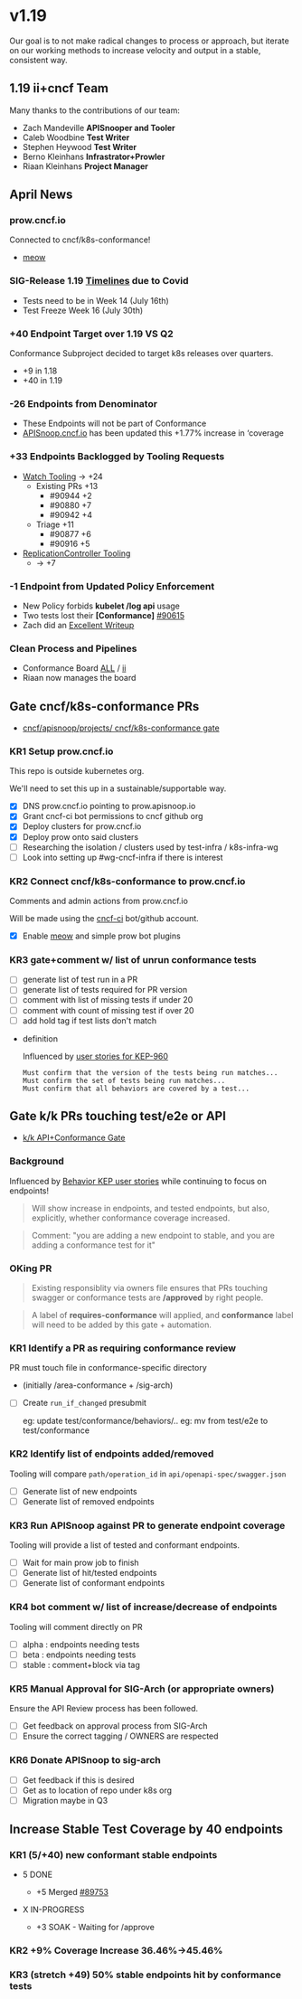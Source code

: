 
# v1.19

Our goal is to not make radical changes to process or approach, but iterate on our working methods to increase velocity and output in a stable, consistent way.

## 1.19 ii+cncf Team

Many thanks to the contributions of our team:

-   Zach Mandeville ****APISnooper and Tooler****
-   Caleb Woodbine ****Test Writer****
-   Stephen Heywood ****Test Writer****
-   Berno Kleinhans ****Infrastrator+Prowler****
-   Riaan Kleinhans ****Project Manager****

## April News

### prow.cncf.io

Connected to cncf/k8s-conformance!

-   [meow](https://github.com/cncf/k8s-conformance/pull/971)

### SIG-Release 1.19 [Timelines](https://github.com/kubernetes/sig-release/tree/master/releases/release-1.19#timeline) due to Covid

-   Tests need to be in Week 14 (July 16th)
-   Test Freeze Week 16 (July 30th)

### +40 Endpoint Target over 1.19 VS Q2

Conformance Subproject decided to target k8s releases over quarters.

-   +9 in 1.18
-   +40 in 1.19

### -26 Endpoints from Denominator

-   These Endpoints will not be part of Conformance
-   [APISnoop.cncf.io](https://apisnoop.cncf.io) has been updated this +1.77% increase in ‘coverage

### +33 Endpoints Backlogged by Tooling Requests

-   [Watch Tooling](https://github.com/kubernetes/kubernetes/issues/90957) -> +24
    -   Existing PRs +13
        -   \#90944 +2
        -   \#90880 +7
        -   \#90942 +4
    -   Triage +11
        -   \#90877 +6
        -   \#90916 +5
-   [ReplicationController Tooling](https://github.com/kubernetes/kubernetes/issues/90957)
    -   -> +7

### -1 Endpoint from Updated Policy Enforcement

-   New Policy forbids ****kubelet /log api**** usage
-   Two tests lost their ****[Conformance]**** [#90615](https://github.com/kubernetes/kubernetes/pull/90615)
-   Zach did an [Excellent Writeup](https://github.com/cncf/apisnoop/issues/338#issuecomment-627736214)

### Clean Process and Pipelines

-   Conformance Board [ALL](https://github.com/orgs/kubernetes/projects/9) / [ii](https://github.com/orgs/kubernetes/projects/9?card_filter_query=author%3Ariaankl)
-   Riaan now manages the board

## Gate cncf/k8s-conformance PRs

-   [cncf/apisnoop/projects/ cncf/k8s-conformance gate](https://github.com/cncf/apisnoop/projects/29)

### KR1 Setup prow.cncf.io

This repo is outside kubernetes org.

We'll need to set this up in a sustainable/supportable way.

-   [X] DNS prow.cncf.io pointing to prow.apisnoop.io
-   [X] Grant cncf-ci bot permissions to cncf github org
-   [X] Deploy clusters for prow.cncf.io
-   [X] Deploy prow onto said clusters
-   [ ] Researching the isolation / clusters used by test-infra / k8s-infra-wg
-   [ ] Look into setting up #wg-cncf-infra if there is interest

### KR2 Connect cncf/k8s-conformance to prow.cncf.io

Comments and admin actions from prow.cncf.io

Will be made using the [cncf-ci](https://github.com/cncf-ci) bot/github account.

-   [X] Enable [meow](https://github.com/cncf/k8s-conformance/pull/971) and simple prow bot plugins

### KR3 gate+comment w/ list of unrun conformance tests

-   [ ] generate list of test run in a PR
-   [ ] generate list of tests required for PR version
-   [ ] comment with list of missing tests if under 20
-   [ ] comment with count of missing test if over 20
-   [ ] add hold tag if test lists don't match

-   definition

    Influenced by [user stories for KEP-960](https://github.com/kubernetes/enhancements/blob/2c19ec7627e326d1c75306dcaa3d2f14002301fa/keps/sig-architecture/960-conformance-behaviors/README.md#role-cncf-conformance-program)

        Must confirm that the version of the tests being run matches...
        Must confirm the set of tests being run matches...
        Must confirm that all behaviors are covered by a test...

## Gate k/k PRs touching test/e2e or API

-   [k/k API+Conformance Gate](https://github.com/cncf/apisnoop/projects/30)

### Background

Influenced by [Behavior KEP user stories](https://github.com/kubernetes/enhancements/pull/1666/files?short_path=92a9412#diff-92a9412ae55358378bc66295cdbea103) while continuing to focus on endpoints!

> Will show increase in endpoints, and tested endpoints, but also, explicitly, whether conformance coverage increased.

> Comment: "you are adding a new endpoint to stable, and you are adding a conformance test for it"

### OKing PR

> Existing responsiblity via owners file ensures that PRs touching swagger or conformance tests are ****/approved**** by right people.

> A label of ****requires-conformance**** will applied, and ****conformance**** label will need to be added by this gate + automation.

### KR1 Identify a PR as requiring conformance review

PR must touch file in conformance-specific directory

-   (initially /area-conformance + /sig-arch)
-   [ ] Create `run_if_changed` presubmit

    eg: update test/conformance/behaviors/..
    eg: mv from test/e2e to test/conformance

### KR2 Identify list of endpoints added/removed

Tooling will compare `path/operation_id` in `api/openapi-spec/swagger.json`

-   [ ] Generate list of new endpoints
-   [ ] Generate list of removed endpoints

### KR3 Run APISnoop against PR to generate endpoint coverage

Tooling will provide a list of tested and conformant endpoints.

-   [ ] Wait for main prow job to finish
-   [ ] Generate list of hit/tested endpoints
-   [ ] Generate list of conformant endpoints

### KR4 bot comment w/ list of increase/decrease of endpoints

Tooling will comment directly on PR

-   [ ] alpha : endpoints needing tests
-   [ ] beta : endpoints needing tests
-   [ ] stable : comment+block via tag

### KR5 Manual Approval for SIG-Arch (or appropriate owners)

Ensure the API Review process has been followed.

-   [ ] Get feedback on approval process from SIG-Arch
-   [ ] Ensure the correct tagging / OWNERS are respected

### KR6 Donate APISnoop to sig-arch

-   [ ] Get feedback if this is desired
-   [ ] Get as to location of repo under k8s org
-   [ ] Migration maybe in Q3

## Increase Stable Test Coverage by 40 endpoints

### KR1 (5/+40) new conformant stable endpoints

-   5 DONE

    -   +5 Merged [#89753](https://github.com/kubernetes/kubernetes/pull/89753)

-   X IN-PROGRESS

    -   +3 SOAK - Waiting for /approve

### KR2 +9% Coverage Increase 36.46%->45.46%

### KR3 (stretch +49) 50% stable endpoints hit by conformance tests
